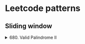 # Leetcode patterns

## Sliding window

<details><summary>680. Valid Palindrome II</summary>
  
  - Link to [problem](https://leetcode.com/problems/valid-palindrome-ii/)
  - Problem: 
    - Given a string `s`, return true if the `s` can be palindrome after deleting at most one character from it.
  - Example 1:
    - Input: `s = "aba"`
    - Output: `true`
  - Example 2: 
    - Input: `s = "abca"`
    - Output: `false`
  - Constraints
    - `1 <= s.length <= 105`
    - `s` consists of lowercase English letters.
  - Initial thoughts
    - No idea how to approach this directly! 
    - I'm thinking first we have to create a function that determines whether a string is a palindrome
      - This function would have to take a string as an input, reverse the string, and compare the reversed string with the original string; output would be a boolean
    - Next, the problem is figuring out which character would need to be eliminated to find out if its a palindrome if one character is deleted
      - Not sure how to go about doing this
  - Solution:
  
    ![image](https://user-images.githubusercontent.com/14286113/161384044-5481b79a-e185-4afb-a6af-1aa772ed3c97.png)
    ![image](https://user-images.githubusercontent.com/14286113/161384098-f344c680-06b2-47e5-b888-15c5e1a66c34.png)
    ![image](https://user-images.githubusercontent.com/14286113/161384106-c19266bc-a52c-4137-8e1d-64b54ca24656.png)

</details>
  
